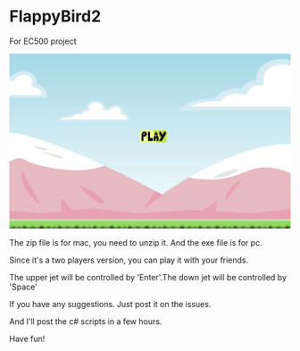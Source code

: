 # FlappyBird2
For EC500 project

![](https://github.com/YUJIA8/FlappyBird2/blob/master/startmenu.png)

The zip file is for mac, you need to unzip it. And the exe file is for pc.

Since it's a two players version, you can play it with your friends.

The upper jet will be controlled by 'Enter'.The down jet will be controlled by 'Space'

If you have any suggestions. Just post it on the issues.

And I'll post the c# scripts in a few hours.

Have fun!
